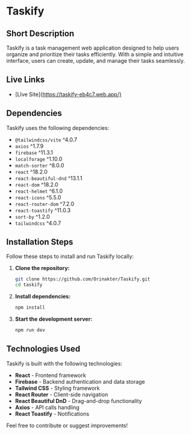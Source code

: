 # Taskify

## Short Description
Taskify is a task management web application designed to help users organize and prioritize their tasks efficiently. With a simple and intuitive interface, users can create, update, and manage their tasks seamlessly.

## Live Links
- [LIve Site]{https://taskify-eb4c7.web.app/}

## Dependencies
Taskify uses the following dependencies:
- `@tailwindcss/vite` ^4.0.7
- `axios` ^1.7.9
- `firebase` ^11.3.1
- `localforage` ^1.10.0
- `match-sorter` ^8.0.0
- `react` ^18.2.0
- `react-beautiful-dnd` ^13.1.1
- `react-dom` ^18.2.0
- `react-helmet` ^6.1.0
- `react-icons` ^5.5.0
- `react-router-dom` ^7.2.0
- `react-toastify` ^11.0.3
- `sort-by` ^1.2.0
- `tailwindcss` ^4.0.7

## Installation Steps
Follow these steps to install and run Taskify locally:

1. **Clone the repository:**
   ```bash
   git clone https://github.com/Orinakter/Taskify.git
   cd taskify
   ```
2. **Install dependencies:**
   ```bash
   npm install
   ```
3. **Start the development server:**
   ```bash
   npm run dev
   ```

## Technologies Used
Taskify is built with the following technologies:
- **React** - Frontend framework
- **Firebase** - Backend authentication and data storage
- **Tailwind CSS** - Styling framework
- **React Router** - Client-side navigation
- **React Beautiful DnD** - Drag-and-drop functionality
- **Axios** - API calls handling
- **React Toastify** - Notifications

Feel free to contribute or suggest improvements!

